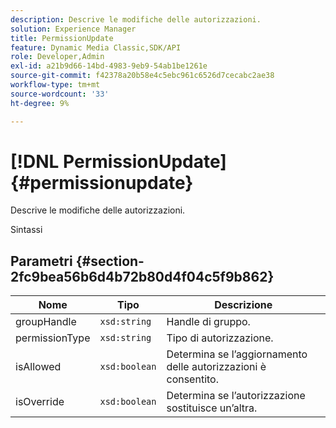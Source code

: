 ```yaml
---
description: Descrive le modifiche delle autorizzazioni.
solution: Experience Manager
title: PermissionUpdate
feature: Dynamic Media Classic,SDK/API
role: Developer,Admin
exl-id: a21b9d66-14bd-4983-9eb9-54ab1be1261e
source-git-commit: f42378a20b58e4c5ebc961c6526d7cecabc2ae38
workflow-type: tm+mt
source-wordcount: '33'
ht-degree: 9%

---
```


# [!DNL PermissionUpdate]{#permissionupdate}

Descrive le modifiche delle autorizzazioni.

Sintassi

## Parametri {#section-2fc9bea56b6d4b72b80d4f04c5f9b862}

| Nome | Tipo | Descrizione |
|---|---|---|
| groupHandle | `xsd:string` | Handle di gruppo. |
| permissionType | `xsd:string` | Tipo di autorizzazione. |
| isAllowed | `xsd:boolean` | Determina se l’aggiornamento delle autorizzazioni è consentito. |
| isOverride | `xsd:boolean` | Determina se l’autorizzazione sostituisce un’altra. |
